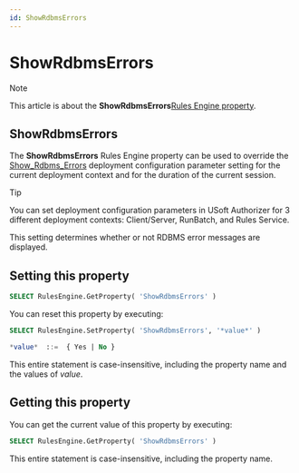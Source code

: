 ```yaml
---
id: ShowRdbmsErrors
---
```


# ShowRdbmsErrors



> [!NOTE]
> This article is about the **ShowRdbmsErrors**[Rules Engine property](/docs/Modeller%20and%20Rules%20Engine/Rules%20Engine%20properties).

## **ShowRdbmsErrors**

The **ShowRdbmsErrors** Rules Engine property can be used to override the [Show_Rdbms_Errors](/docs/Authorisation%20and%20access/Deployment%20configurations/Show_Rdbms_Errors.md) deployment configuration parameter setting for the current deployment context and for the duration of the current session.

> [!TIP]
> You can set deployment configuration parameters in USoft Authorizer for 3 different deployment contexts: Client/Server, RunBatch, and Rules Service.

This setting determines whether or not RDBMS error messages are displayed.

## Setting this property

```sql
SELECT RulesEngine.GetProperty( 'ShowRdbmsErrors' )
```

You can reset this property by executing:
 

```sql
SELECT RulesEngine.SetProperty( 'ShowRdbmsErrors', '*value*' )

*value*  ::=  { Yes | No }
```

This entire statement is case-insensitive, including the property name and the values of *value*.

## Getting this property

You can get the current value of this property by executing:

```sql
SELECT RulesEngine.GetProperty( 'ShowRdbmsErrors' )
```

This entire statement is case-insensitive, including the property name.